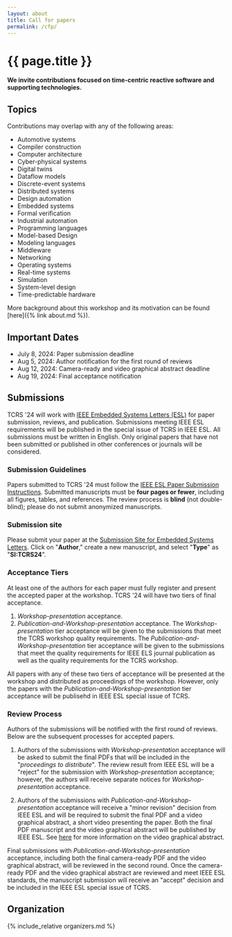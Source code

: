 ```yaml
---
layout: about
title: Call for papers
permalink: /cfp/
---
```


# {{ page.title }}

**We invite contributions focused on time-centric reactive software and supporting technologies.**
## Topics
Contributions may overlap with any of the following areas:

- Automotive systems
- Compiler construction
- Computer architecture
- Cyber-physical systems
- Digital twins
- Dataflow models
- Discrete-event systems
- Distributed systems
- Design automation
- Embedded systems
- Formal verification
- Industrial automation
- Programming languages
- Model-based Design
- Modeling languages
- Middleware
- Networking
- Operating systems
- Real-time systems
- Simulation
- System-level design
- Time-predictable hardware

More background about this workshop and its motivation can be found [here]({% link about.md %}).

## Important Dates
- July 8, 2024: Paper submission deadline
- Aug 5, 2024: Author notification for the first round of reviews
- Aug 12, 2024: Camera-ready and video graphical abstract deadline
- Aug 19, 2024: Final acceptance notification

## Submissions
TCRS '24 will work with [IEEE Embedded Systems Letters (ESL)](https://ieee-ceda.org/publication/esl) for paper submission, reviews, and publication.
Submissions meeting IEEE ESL requirements will be published in the special issue of TCRS in IEEE ESL.
All submissions must be written in English. 
Only original papers that have not been submitted or published in other conferences or journals will be considered.

### Submission Guidelines
Papers submitted to TCRS '24 must follow the [IEEE ESL Paper Submission Instructions](https://ieee-ceda.org/publication/esl/esl-paper-submission).
Submitted manuscripts must be **four pages or fewer**, including all figures, tables, and references.
The review process is **blind** (not double-blind);
please do not submit anonymized manuscripts.

### Submission site
Please submit your paper at the [Submission Site for
Embedded Systems Letters](https://mc.manuscriptcentral.com/les-ieee).
Click on "**Author**," create a new manuscript, and select "**Type**" as "**SI:TCRS24**".

### Acceptance Tiers
At least one of the authors for each paper must fully register and present the accepted paper at the workshop.
TCRS '24 will have two tiers of final acceptance.
1. *Workshop-presentation* acceptance.
2. *Publication-and-Workshop-presentation* acceptance.
The *Workshop-presentation* tier acceptance will be given to the submissions that meet the TCRS workshop quality requirements.
The *Publication-and-Workshop-presentation* tier acceptance will be given to the submissions that meet the quality requirements for IEEE ELS journal publication as well as the quality requirements for the TCRS workshop.

All papers with any of these two tiers of acceptance will be presented at the workshop and distributed as proceedings of the workshop.
However, only the papers with the *Publication-and-Workshop-presentation* tier acceptance will be publisehd in IEEE ESL special issue of TCRS.

### Review Process
Authors of the submissions will be notified with the first round of reviews.
Below are the subsequent processes for accepted papers.

1. Authors of the submissions with *Workshop-presentation* acceptance will be asked to submit the final PDFs that will be included in the "*proceedings to distribute*".
The review result from IEEE ESL will be a "reject" for the submission with *Workshop-presentation* acceptance; however, the authors will receive separate notices for *Workshop-presentation* acceptance.

2. Authors of the submissions with *Publication-and-Workshop-presentation* acceptance will receive a "minor revision" decision from IEEE ESL and will be required to submit the final PDF and a video graphical abstract, a short video presenting the paper.
Both the final PDF manuscript and the video graphical abstract will be published by IEEE ESL.
See [here](https://ieee-ceda.org/publication/esl/esl-paper-submission) for more information on the video graphical abstract.

Final submissions with *Publication-and-Workshop-presentation* acceptance, including both the final camera-ready PDF and the video graphical abstract, will be reviewed in the second round.
Once the camera-ready PDF and the video graphical abstract are reviewed and meet IEEE ESL standards, the manuscript submission will receive an "accept" decision and be included in the IEEE ESL special issue of TCRS.

## Organization
{% include_relative organizers.md %}
